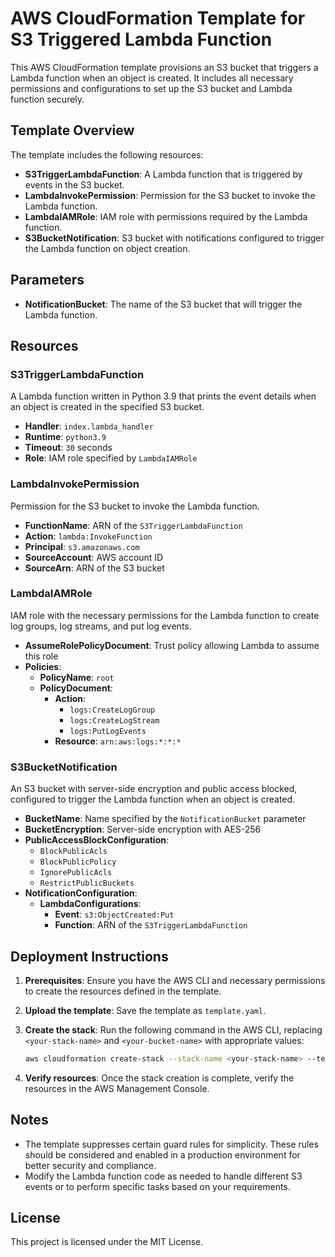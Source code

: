 # AWS CloudFormation Template for S3 Triggered Lambda Function

This AWS CloudFormation template provisions an S3 bucket that triggers a Lambda function when an object is created. It includes all necessary permissions and configurations to set up the S3 bucket and Lambda function securely.

## Template Overview

The template includes the following resources:

- **S3TriggerLambdaFunction**: A Lambda function that is triggered by events in the S3 bucket.
- **LambdaInvokePermission**: Permission for the S3 bucket to invoke the Lambda function.
- **LambdaIAMRole**: IAM role with permissions required by the Lambda function.
- **S3BucketNotification**: S3 bucket with notifications configured to trigger the Lambda function on object creation.

## Parameters

- **NotificationBucket**: The name of the S3 bucket that will trigger the Lambda function.

## Resources

### S3TriggerLambdaFunction

A Lambda function written in Python 3.9 that prints the event details when an object is created in the specified S3 bucket.

- **Handler**: `index.lambda_handler`
- **Runtime**: `python3.9`
- **Timeout**: `30` seconds
- **Role**: IAM role specified by `LambdaIAMRole`

### LambdaInvokePermission

Permission for the S3 bucket to invoke the Lambda function.

- **FunctionName**: ARN of the `S3TriggerLambdaFunction`
- **Action**: `lambda:InvokeFunction`
- **Principal**: `s3.amazonaws.com`
- **SourceAccount**: AWS account ID
- **SourceArn**: ARN of the S3 bucket

### LambdaIAMRole

IAM role with the necessary permissions for the Lambda function to create log groups, log streams, and put log events.

- **AssumeRolePolicyDocument**: Trust policy allowing Lambda to assume this role
- **Policies**:
  - **PolicyName**: `root`
  - **PolicyDocument**:
    - **Action**:
      - `logs:CreateLogGroup`
      - `logs:CreateLogStream`
      - `logs:PutLogEvents`
    - **Resource**: `arn:aws:logs:*:*:*`

### S3BucketNotification

An S3 bucket with server-side encryption and public access blocked, configured to trigger the Lambda function when an object is created.

- **BucketName**: Name specified by the `NotificationBucket` parameter
- **BucketEncryption**: Server-side encryption with AES-256
- **PublicAccessBlockConfiguration**:
  - `BlockPublicAcls`
  - `BlockPublicPolicy`
  - `IgnorePublicAcls`
  - `RestrictPublicBuckets`
- **NotificationConfiguration**:
  - **LambdaConfigurations**:
    - **Event**: `s3:ObjectCreated:Put`
    - **Function**: ARN of the `S3TriggerLambdaFunction`

## Deployment Instructions

1. **Prerequisites**: Ensure you have the AWS CLI and necessary permissions to create the resources defined in the template.
2. **Upload the template**: Save the template as `template.yaml`.
3. **Create the stack**: Run the following command in the AWS CLI, replacing `<your-stack-name>` and `<your-bucket-name>` with appropriate values:

   ```sh
   aws cloudformation create-stack --stack-name <your-stack-name> --template-body file://template.yaml --parameters ParameterKey=NotificationBucket,ParameterValue=<your-bucket-name>
   ```

4. **Verify resources**: Once the stack creation is complete, verify the resources in the AWS Management Console.

## Notes

- The template suppresses certain guard rules for simplicity. These rules should be considered and enabled in a production environment for better security and compliance.
- Modify the Lambda function code as needed to handle different S3 events or to perform specific tasks based on your requirements.

## License

This project is licensed under the MIT License.

